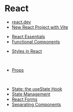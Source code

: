 # React

- [react.dev](https://react.dev/)
- [New React Project with Vite](./react/new-react-project.md)

<div></div>

- [React Essentials](./react/react-essentials.md)
- [Functional Components](./react/functional-components.md)

<div></div>

- [Styles in React](./react/styles-in-react.md)

<br>

- [Props](./react/props.md)

<br>

- [State: the useState Hook](./react/state.md)
- [State Management](./react/state-management.md)
- [React Forms](./react/react-forms.md)
- [Separating Components](./react/separating-components.md)
